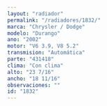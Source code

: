 ```yaml
---
layout: "radiador"
permalink: "/radiadores/1832/"
marca: "Chrysler / Dodge"
modelo: "Durango"
ano: "2002"
motor: "V6 3.9, V8 5.2"
transmision: "Automática"
parte: "431418"
clima: "Con clima"
alto: "23 7/16"
ancho: "18 11/16"
observaciones: ""
id: "1832"
---
```


